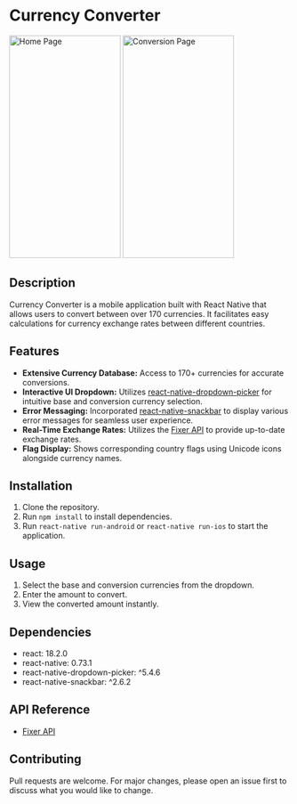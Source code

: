 # Currency Converter

<img src="https://github.com/qur786/react-native-currency-converter/assets/79472606/2c4a4c0a-8c88-4441-9063-e0c12b5c0961" alt="Home Page" width="200" height="400" />

<img src="https://github.com/qur786/react-native-currency-converter/assets/79472606/b1c8dbf2-4db3-4920-a38f-b74e4cd26594" alt="Conversion Page" width="200" height="400" />

## Description

Currency Converter is a mobile application built with React Native that allows users to convert between over 170 currencies. It facilitates easy calculations for currency exchange rates between different countries.

## Features

- **Extensive Currency Database:** Access to 170+ currencies for accurate conversions.
- **Interactive UI Dropdown:** Utilizes [react-native-dropdown-picker](https://www.npmjs.com/package/react-native-dropdown-picker) for intuitive base and conversion currency selection.
- **Error Messaging:** Incorporated [react-native-snackbar](https://www.npmjs.com/package/react-native-snackbar) to display various error messages for seamless user experience.
- **Real-Time Exchange Rates:** Utilizes the [Fixer API](https://fixer.io/) to provide up-to-date exchange rates.
- **Flag Display:** Shows corresponding country flags using Unicode icons alongside currency names.

## Installation

1. Clone the repository.
2. Run `npm install` to install dependencies.
3. Run `react-native run-android` or `react-native run-ios` to start the application.

## Usage

1. Select the base and conversion currencies from the dropdown.
2. Enter the amount to convert.
3. View the converted amount instantly.

## Dependencies

- react: 18.2.0
- react-native: 0.73.1
- react-native-dropdown-picker: ^5.4.6
- react-native-snackbar: ^2.6.2

## API Reference

- [Fixer API](https://fixer.io/)

## Contributing

Pull requests are welcome. For major changes, please open an issue first to discuss what you would like to change.
